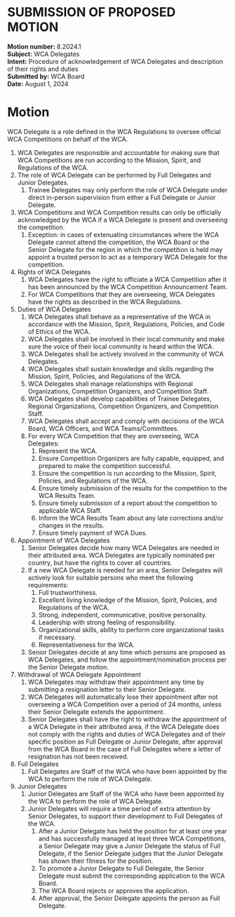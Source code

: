 # SUBMISSION OF PROPOSED MOTION

**Motion number:** 8.2024.1  
**Subject:** WCA Delegates  
**Intent:** Procedure of acknowledgement of WCA Delegates and description of their rights and duties  
**Submitted by:** WCA Board  
**Date:** August 1, 2024 

# Motion

WCA Delegate is a role defined in the WCA Regulations to oversee official WCA Competitions on behalf of the WCA.

1. WCA Delegates are responsible and accountable for making sure that WCA Competitions are run according to the Mission, Spirit, and Regulations of the WCA.
2. The role of WCA Delegate can be performed by Full Delegates and Junior Delegates.
   1. Trainee Delegates may only perform the role of WCA Delegate under direct in-person supervision from either a Full Delegate or Junior Delegate.
3. WCA Competitions and WCA Competition results can only be officially acknowledged by the WCA if a WCA Delegate is present and overseeing the competition.
   1. Exception: in cases of extenuating circumstances where the WCA Delegate cannot attend the competition, the WCA Board or the Senior Delegate for the region in which the competition is held may appoint a trusted person to act as a temporary WCA Delegate for the competition.
4. Rights of WCA Delegates
   1. WCA Delegates have the right to officiate a WCA Competition after it has been announced by the WCA Competition Announcement Team.
   2. For WCA Competitions that they are overseeing, WCA Delegates have the rights as described in the WCA Regulations.
5. Duties of WCA Delegates
   1. WCA Delegates shall behave as a representative of the WCA in accordance with the Mission, Spirit, Regulations, Policies, and Code of Ethics of the WCA.
   2. WCA Delegates shall be involved in their local community and make sure the voice of their local community is heard within the WCA.
   3. WCA Delegates shall be actively involved in the community of WCA Delegates.
   4. WCA Delegates shall sustain knowledge and skills regarding the Mission, Spirit, Policies, and Regulations of the WCA.
   5. WCA Delegates shall manage relationships with Regional Organizations, Competition Organizers, and Competition Staff.
   6. WCA Delegates shall develop capabilities of Trainee Delegates, Regional Organizations, Competition Organizers, and Competition Staff.
   7. WCA Delegates shall accept and comply with decisions of the WCA Board, WCA Officers, and WCA Teams/Committees.
   8. For every WCA Competition that they are overseeing, WCA Delegates:
      1. Represent the WCA.
      2. Ensure Competition Organizers are fully capable, equipped, and prepared to make the competition successful.
      3. Ensure the competition is run according to the Mission, Spirit, Policies, and Regulations of the WCA.
      4. Ensure timely submission of the results for the competition to the WCA Results Team.
      5. Ensure timely submission of a report about the competition to applicable WCA Staff.
      6. Inform the WCA Results Team about any late corrections and/or changes in the results.
      7. Ensure timely payment of WCA Dues.
6. Appointment of WCA Delegates
   1. Senior Delegates decide how many WCA Delegates are needed in their attributed area. WCA Delegates are typically nominated per country, but have the rights to cover all countries.
   2. If a new WCA Delegate is needed for an area, Senior Delegates will actively look for suitable persons who meet the following requirements:
      1. Full trustworthiness.
      2. Excellent living knowledge of the Mission, Spirit, Policies, and Regulations of the WCA.
      3. Strong, independent, communicative, positive personality.
      4. Leadership with strong feeling of responsibility.
      5. Organizational skills, ability to perform core organizational tasks if necessary.
      6. Representativeness for the WCA.
   3. Senior Delegates decide at any time which persons are proposed as WCA Delegates, and follow the appointment/nomination process per the Senior Delegate motion.
7. Withdrawal of WCA Delegate Appointment
   1. WCA Delegates may withdraw their appointment any time by submitting a resignation letter to their Senior Delegate.
   2. WCA Delegates will automatically lose their appointment after not overseeing a WCA Competition over a period of 24 months, unless their Senior Delegate extends the appointment.
   3. Senior Delegates shall have the right to withdraw the appointment of a WCA Delegate in their attributed area, if the WCA Delegate does not comply with the rights and duties of WCA Delegates and of their specific position as Full Delegate or Junior Delegate, after approval from the WCA Board in the case of Full Delegates where a letter of resignation has not been received.
8. Full Delegates
   1. Full Delegates are Staff of the WCA who have been appointed by the WCA to perform the role of WCA Delegate.
9. Junior Delegates
   1. Junior Delegates are Staff of the WCA who have been appointed by the WCA to perform the role of WCA Delegate.
   2. Junior Delegates will require a time period of extra attention by Senior Delegates, to support their development to Full Delegates of the WCA.
      1. After a Junior Delegate has held the position for at least one year and has successfully managed at least three WCA Competitions, a Senior Delegate may give a Junior Delegate the status of Full Delegate, if the Senior Delegate judges that the Junior Delegate has shown their fitness for the position.
      2. To promote a Junior Delegate to Full Delegate, the Senior Delegate must submit the corresponding application to the WCA Board.
      3. The WCA Board rejects or approves the application.
      4. After approval, the Senior Delegate appoints the person as Full Delegate.
